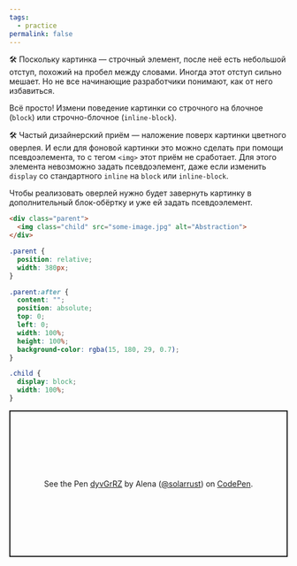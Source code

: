 ```yaml
---
tags:
  - practice
permalink: false
---
```


🛠 Поскольку картинка — строчный элемент, после неё есть небольшой отступ, похожий на пробел между словами. Иногда этот отступ сильно мешает. Но не все начинающие разработчики понимают, как от него избавиться.

Всё просто! Измени поведение картинки со строчного на блочное (`block`) или строчно-блочное (`inline-block`).

🛠 Частый дизайнерский приём — наложение поверх картинки цветного оверлея. И если для фоновой картинки это можно сделать при помощи псевдоэлемента, то с тегом `<img>` этот приём не сработает. Для этого элемента невозможно задать псевдоэлемент, даже если изменить `display` со стандартного `inline` на `block` или `inline-block`.

Чтобы реализовать оверлей нужно будет завернуть картинку в дополнительный блок-обёртку и уже ей задать псевдоэлемент.

```html
<div class="parent">
  <img class="child" src="some-image.jpg" alt="Abstraction">
</div>
```

```css
.parent {
  position: relative;
  width: 380px;
}

.parent:after {
  content: "";
  position: absolute;
  top: 0;
  left: 0;
  width: 100%;
  height: 100%;
  background-color: rgba(15, 180, 29, 0.7);
}

.child {
  display: block;
  width: 100%;
}
```

<p class="codepen" data-height="265" data-theme-id="light" data-default-tab="css,result" data-user="solarrust" data-slug-hash="dyvGrRZ" style="height: 265px; box-sizing: border-box; display: flex; align-items: center; justify-content: center; border: 2px solid; margin: 1em 0; padding: 1em;" data-pen-title="dyvGrRZ">
  <span>See the Pen <a href="https://codepen.io/solarrust/pen/dyvGrRZ">
  dyvGrRZ</a> by Alena (<a href="https://codepen.io/solarrust">@solarrust</a>)
  on <a href="https://codepen.io">CodePen</a>.</span>
</p>
<script async src="https://cpwebassets.codepen.io/assets/embed/ei.js"></script>
